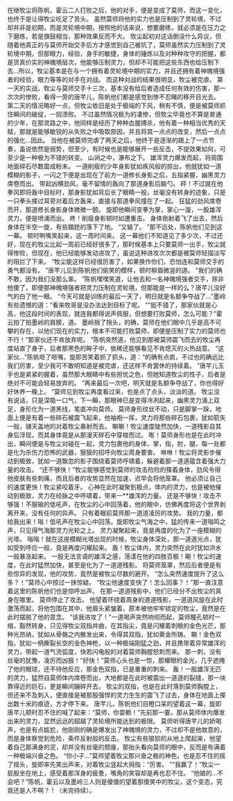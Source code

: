 在继牧尘将陈帆，霍云二人打败之后，他的对手，便是变成了莫师，而这一变化，也终于是让得牧尘吃足了苦头。
虽然莫师将他的实力也是压制到了灵轮境，不过却并非是初期，而是灵轮境中期，按照他的话来说，想要磨练，就必须是在压力之下磨练，若是旗鼓相当，那种效果反而不大。
牧尘起初对这话倒没什么异议，但随着他真正的与莫师开始交手后方才感觉到自己被坑了，莫师虽然实力压制到了灵轮境中期，但那眼力，经验，身手的敏捷，身体的锤炼以及对种种攻守的把握，都是货真价实的神魄境层次，他能够压制灵力，但却不可能把这些东西也给压制下去...所以，牧尘基本是在与一个拥有着灵轮境中期的实力，并且还拥有着神魄境强者的经验，眼力等等的对手在对战。
而这种对战的结果很明显，牧尘被完虐。
第一天的实战，牧尘与莫师交手十三次，基本没有给后者造成任何有效的伤害，那一次次的惨败，看得一旁的唐芊儿，陈帆他们都是感觉到惨不忍睹的移开目光去。
第二天的情况略好一点，但牧尘依旧是处于极端的下风，稍有不慎，便是被莫师抓住瞬间的破绽，一招溃败。
不过虽然情况极为的凄惨，但牧尘毕竟也不算是普通的少年，在那灵路之中，他同样是经历了种种血腥搏杀，他有着一种相当优秀的天赋，那就是能够敏锐的从失败之中吸取原因，并且将其一点点的改变，然后一点点的强化...因此。
当他在被莫师完虐了两天之后，他终于是逐渐的跟上了一点节奏，虽说依然是弱势，但至少，有时候也是能够展开一些反击，不提效果如何，可至少是一种极为不错的转变。
山涧之中，瀑布之下。
雄浑灵力爆发而起，将周围地面碎石尽数震成粉末。
一道削瘦的少年身影犹如疾风般的掠出，他就犹如一道模糊的影子，一闪之下便是出现在了前方一道修长身影之后，五指紧握，幽黑灵力席卷而出。
带起凶横劲风，毫不留情的轰向了那道身影后脑勺。
砰！不过就在他拳风即将轰中目标时，那身影犹如背后长了眼睛一般，丝毫没有转身的迹象，只是一只拳头搽过耳旁对着后方轰来，直接与那道拳风撞在了一起。
狂猛的劲风席卷而开，那道修长身影身体微微一颤。
旋即他瞬间变拳为掌，掌心一漩，一股雄浑灵力，便是喷涌而出。
咚！削瘦身影顿时如遭重击。
身体倒射着飞了出去，然后身体在半空一旋，有些踉跄的落下了地。
“又输了。
”那不远处，陈帆他们见到这一幕。
顿时咧嘴笑起来，这一周时间来。
这一幕他们不知道见了多少次，不过还好，现在的牧尘比起一周前已经好很多了，那时候基本上只要莫师一出手，牧尘就得惨败，但现在，他已经能够发动进攻了，虽说这种进攻次次都是被莫师轻描淡写的阻拦了下来。
“牧尘能这样已经很厉害了，如果换作你们，恐怕连和莫师交手的勇气都没有。
”唐芊儿见到陈帆他们偷笑的模样，顿时柳眉微竖的道。
“我们的确不敢，因为我们没那么笨。
”陈帆嘿嘿笑道，让他去和一名神魄境强者交手，除非他傻了，即便那神魄境强者把灵力压制在灵轮境，但那能是一样的么？唐芊儿没好气的白了他一眼。
“今天可就是训练的最后一天了，明日就是名额争夺战了...”墨岭有些遗憾的道：“看来牧哥是没办法达到目标了呢。
”“挺不错了，那家伙就是心高，他这段时间的表现，就连我都得说声佩服，但想要打败莫师，怎么可能？”霍云拍了拍墨岭的肩膀，道。
墨岭捎了捎头，的确，莫师在他们眼中几乎是高不可攀的存在，以他们现在的实力，根本不可能打败莫师，即便是压制了实力的莫师也不行！“那家伙还不肯放弃呢。
”陈帆突然道，他见到那被莫师震飞而去的牧尘再度站直了身子，后者那黑色的眸子中，依稀还能够看见不肯熄灭的火热战意。
“这家伙...”陈帆咂了咂嘴，旋即苦笑着抓了抓头，道：“的确有点疯，不过也的确远比我们厉害，至少我可不敢明知道是被完虐，还这样不肯罢休的持续着。
”唐芊儿玉手也是紧紧的握着，虽然那大眼睛中有些担忧之色，但她知道牧尘的性子，后者是绝对不可能会轻易放弃的。
“再来最后一次吧，明天就是名额争夺战了，你也得好好休养一晚上。
”莫师见到牧尘再度看过来，也是点了点头，淡淡的道。
牧尘没有说话，只是深吸一口气，下一瞬，那眼神已是变得冷冽起来，幽黑灵力涌上双足，身形化为一道黑线，笔直冲向莫师。
莫师身形纹丝不动，只是脚掌一跺，地面上便是有着一些碎石被震飞起来，他袖袍一挥，灵力将那些碎石包裹，犹如箭矢一般，铺天盖地的对着牧尘暴射而去。
唰唰！牧尘速度陡然加快，一道残影自其身后浮现，而其身体竟是从那漫天碎石中穿梭而过。
嘭！莫师身形也是在此时冲出，瞬间便是与牧尘对碰在一起，灵力包裹他的身体，掌，指，肘，腿，每一处都是化为杀伤力恐怖的武器，狠狠的招呼向牧尘周身要害。
咻咻！牧尘将灵影步催动到极致，犹如一道飘忽的影子围绕着莫师呼啸着，躲避着那一道道蕴含着强大力量的攻击。
“还不够快！”牧尘能够感觉到莫师的攻击险险的搽着身体，劲风令得他皮肤有些刺痛，而且后者的攻势显然在加速，迟早会将他笼罩。
他必须让自己的速度更快！牧尘紧咬着牙。
心神在此时凝聚到极点，体内的灵力，也是被他催动到极致，灵力在经脉之中呼啸着，带来一**雄浑的力量。
还是不够快！攻击不够强！不服输的低吼声，在牧尘的心中回荡着，他的眼中，仿佛再度将这个世界剥离开来，没有任何的异声。
只有着眼前莫师那一道道凌厉的攻势。
我的力量，都给我出来！嗡！低吼声在牧尘心中回荡，旋即牧尘气海之中，猛的传来一道嗡鸣之声，只见得气海那灵力光轮之上。
灵力凝聚起来，竟是再度的化为了一座模糊的光塔。
嗡嗡！就在这座模糊光塔出现的时候，牧尘身体深处，那一道道光点，犹如受到呼应一般，竟是再度闪耀起来。
轰！牧尘体内，灵力突然在此时犹如洪水一般暴涨起来。
一股无法言语的雄浑之感，荡漾在他的四肢百骸！唰！牧尘的速度，在此时猛然加快，甚至是化为了一道道残影。
将莫师笼罩，然后后者便是有些惊异的发现，他的攻势，竟然是被牧尘尽数的避开。
“怎么突然速度提升了这么多？！”莫师心中掠过一抹惊疑。
“牧尘他速度变快了！怎么回事？！”那一直注意着这里的陈帆他们也是惊呼出声。
在那一道道残影中，他们已经分不出牧尘的真身在哪里。
莫师停止了攻击。
他望着环绕着周身的道道残影，一道道风旋在此时激荡而起，将他包围在其中，他眉头紧皱着，原本被他牢牢锁定的牧尘，竟然是在此时摆脱了他的意念。
“该我进攻了！”一道喝声突然响彻而起，莫师瞳孔顿时一缩，豁然转身，只见得牧尘双指并曲，在其指尖，竟是闪耀着刺眼的金色光芒，那种光昂纳，犹如从骨骼之内散发出来，令得其双指，犹如黄金所铸。
唰！金色双指，犹如一柄撕裂长空的金色神枪，以一种极端刚猛之劲，并且携带着异常雄浑的灵力，带起一道气流弧度，快若闪电般的对着莫师胸膛怒刺而来。
那一刺，没有丝毫的犹豫，凌厉而凶狠！“好快！”莫师心头也是一惊，那耀眼的金光，几乎遮掩了他的眼球，还不待他反应，那金色双指，已是重重的刺来。
轰！一股雄浑无匹的灵力，猛然自莫师体内席卷而出，大地都是在此时被震出一道道的裂缝，那一块靠得近的巨石，更是瞬间蹦碎开去。
牧尘的双指，也是在此时落到莫师胸膛上，但还来不及刺入，便直接是被那股强悍的灵力生生的震飞了过去，身体在地面上搽出数十米的痕迹，方才停下来。
唐芊儿，陈帆他们目瞪口呆的望着这一幕，旋即唐芊儿顿时忍不住的喊了起来：“莫师，你耍赖！”先前那一霎，那从莫师体内爆发出来的灵力，显然远远的超越了灵轮境所能达到的极限。
莫师听得唐芊儿的娇喝声，也是有点尴尬，他刚刚的确是爆发出了神魄境的灵力，不过却不是他故意的，而是身体察觉到危险，条件反射般的反击。
牧尘有些狼狈的从地上爬起来，他望着自己那满身的泥，却并没有丝毫的颓废，那抬头看向莫师的眼中，反而是布满着一种极端兴奋之色。
“你小子...”莫师望着牧尘那兴奋之极的神色，也是忍不住的摇了摇头，旋即率先笑出声来，对着牧尘竖起大拇指：“厉害。
”“我赢了！”牧尘一屁股坐在地上，感受着那浑身的疲惫，嘴角的笑容却是再也忍不住。
“他娘的...不会吧？”陈帆，霍云以及墨岭三人则是傻傻的望着那傻笑中的牧尘，这个变态，究竟还是人不啊？！（未完待续）。
